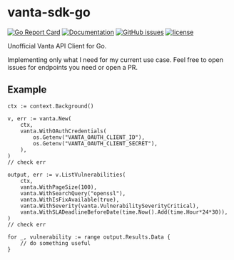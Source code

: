 # vanta-sdk-go

[![Go Report Card](https://goreportcard.com/badge/github.com/adrianosela/vanta-sdk-go)](https://goreportcard.com/report/github.com/adrianosela/vanta-sdk-go)
[![Documentation](https://godoc.org/github.com/adrianosela/vanta-sdk-go?status.svg)](https://godoc.org/github.com/adrianosela/vanta-sdk-go)
[![GitHub issues](https://img.shields.io/github/issues/adrianosela/vanta-sdk-go.svg)](https://github.com/adrianosela/vanta-sdk-go/issues)
[![license](https://img.shields.io/github/license/adrianosela/vanta-sdk-go.svg)](https://github.com/adrianosela/vanta-sdk-go/blob/master/LICENSE)

Unofficial Vanta API Client for Go.

Implementing only what I need for my current use case. Feel free to open issues for endpoints you need or open a PR.

## Example

```
ctx := context.Background()

v, err := vanta.New(
    ctx,
    vanta.WithOAuthCredentials(
        os.Getenv("VANTA_OAUTH_CLIENT_ID"),
        os.Getenv("VANTA_OAUTH_CLIENT_SECRET"),
    ),
)
// check err

output, err := v.ListVulnerabilities(
    ctx,
    vanta.WithPageSize(100),
    vanta.WithSearchQuery("openssl"),
    vanta.WithIsFixAvailable(true),
    vanta.WithSeverity(vanta.VulnerabilitySeverityCritical),
    vanta.WithSLADeadlineBeforeDate(time.Now().Add(time.Hour*24*30)),
)
// check err

for _, vulnerability := range output.Results.Data {
    // do something useful
}
```
